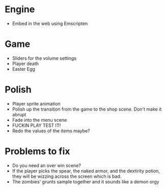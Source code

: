 # Engine
- Embed in the web using Emscripten

# Game
- Sliders for the volume settings
- Player death
- Easter Egg

# Polish
- Player sprite animation
- Polish up the transition from the game to the shop scene. Don't make it abrupt
- Fade into the menu scene
- FUCKIN PLAY TEST IT!
- Redo the values of the items maybe?

# Problems to fix
- Do you need an over win scene?
- If the player picks the spear, the naked armor, and the dextirity potion, they will be wizzing across the screen which is bad.
- The zombies' grunts sample together and it sounds like a demon orgy
